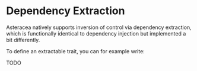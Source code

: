 # Dependency Extraction

Asteracea natively supports inversion of control via dependency extraction, which is functionally identical to dependency injection but implemented a bit differently.

To define an extractable trait, you can for example write:

TODO

